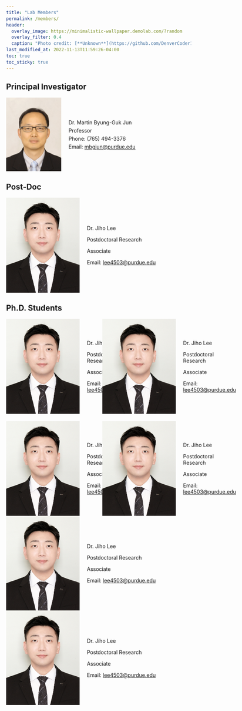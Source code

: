 ```yaml
---
title: "Lab Members"
permalink: /members/
header: 
  overlay_image: https://minimalistic-wallpaper.demolab.com/?random
  overlay_filter: 0.4
  caption: "Photo credit: [**Unknown**](https://github.com/DenverCoder1/minimalistic-wallpaper-collection)"
last_modified_at: 2022-11-13T11:59:26-04:00
toc: true
toc_sticky: true
---
```


## Principal Investigator

<div style="display: flex; align-items: center;">
  <img src="https://github.com/purduelamm/purduelamm.github.io/blob/master/assets/Pictures/Professor%20Photos/MartinJun2014.jpg?raw=true" style="width: auto; height: 200px; margin-right: 20px;"/>
  <div>
    <div style="margin-bottom: 5px;">Dr. Martin Byung-Guk Jun</div>
    <div style="margin-bottom: 5px;">Professor</div>
    <div style="margin-bottom: 5px;">Phone: (765) 494-3376</div>
    <div>Email: <a href="mailto:mbgjun@purdue.edu">mbgjun@purdue.edu</a></div>
  </div>
</div>

## Post-Doc

<div style="display: flex; align-items: center;">
  <img src="https://github.com/purduelamm/purduelamm.github.io/blob/master/assets/Pictures/Student%20Photos/Postdoc/Jiho_Lee.jpeg?raw=true" style="width: 200px; height: auto; margin-right: 20px;"/>
  <div>
    <p>Dr. Jiho Lee</p>
    <p>Postdoctoral Research</p>
    <p>Associate</p>
    <p>Email: <a href="mailto:lee4503@purdue.edu">lee4503@purdue.edu</a></p>
  </div>
</div>

## Ph.D. Students

<div style="display: grid; grid-template-columns: repeat(2, 1fr); gap: 20px;">
  <div style="display: flex; align-items: center;">
    <img src="https://github.com/purduelamm/purduelamm.github.io/blob/master/assets/Pictures/Student%20Photos/Postdoc/Jiho_Lee.jpeg?raw=true" style="width: 200px; height: auto; margin-right: 20px;"/>
    <div>
      <p>Dr. Jiho Lee</p>
      <p>Postdoctoral Research</p>
      <p>Associate</p>
      <p>Email: <a href="mailto:lee4503@purdue.edu">lee4503@purdue.edu</a></p>
    </div>
  </div>
  
  <div style="display: flex; align-items: center;">
    <img src="https://github.com/purduelamm/purduelamm.github.io/blob/master/assets/Pictures/Student%20Photos/Postdoc/Jiho_Lee.jpeg?raw=true" style="width: 200px; height: auto; margin-right: 20px;"/>
    <div>
      <p>Dr. Jiho Lee</p>
      <p>Postdoctoral Research</p>
      <p>Associate</p>
      <p>Email: <a href="mailto:lee4503@purdue.edu">lee4503@purdue.edu</a></p>
    </div>
  </div>
  
  <div style="display: flex; align-items: center;">
    <img src="https://github.com/purduelamm/purduelamm.github.io/blob/master/assets/Pictures/Student%20Photos/Postdoc/Jiho_Lee.jpeg?raw=true" style="width: 200px; height: auto; margin-right: 20px;"/>
    <div>
      <p>Dr. Jiho Lee</p>
      <p>Postdoctoral Research</p>
      <p>Associate</p>
      <p>Email: <a href="mailto:lee4503@purdue.edu">lee4503@purdue.edu</a></p>
    </div>
  </div>

  <div style="display: flex; align-items: center;">
    <img src="https://github.com/purduelamm/purduelamm.github.io/blob/master/assets/Pictures/Student%20Photos/Postdoc/Jiho_Lee.jpeg?raw=true" style="width: 200px; height: auto; margin-right: 20px;"/>
    <div>
      <p>Dr. Jiho Lee</p>
      <p>Postdoctoral Research</p>
      <p>Associate</p>
      <p>Email: <a href="mailto:lee4503@purdue.edu">lee4503@purdue.edu</a></p>
    </div>
  </div>
</div>




<div style="display: flex; align-items: center;">
  <img src="https://github.com/purduelamm/purduelamm.github.io/blob/master/assets/Pictures/Student%20Photos/Postdoc/Jiho_Lee.jpeg?raw=true" style="width: 200px; height: auto; margin-right: 20px;"/>
  <div>
    <p>Dr. Jiho Lee</p>
    <p>Postdoctoral Research</p>
    <p>Associate</p>
    <p>Email: <a href="mailto:lee4503@purdue.edu">lee4503@purdue.edu</a></p>
  </div>
</div>

<div style="display: flex; align-items: center;">
  <img src="https://github.com/purduelamm/purduelamm.github.io/blob/master/assets/Pictures/Student%20Photos/Postdoc/Jiho_Lee.jpeg?raw=true" style="width: 200px; height: auto; margin-right: 20px;"/>
  <div>
    <p>Dr. Jiho Lee</p>
    <p>Postdoctoral Research</p>
    <p>Associate</p>
    <p>Email: <a href="mailto:lee4503@purdue.edu">lee4503@purdue.edu</a></p>
  </div>
</div>
